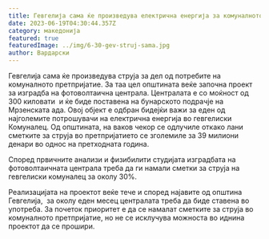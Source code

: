 ```yaml
---
title: Гевгелија сама ќе произведува електрична енергија за комуналното претпријатие
date: 2023-06-19T04:30:44.357Z
category: македонија
featured: true
featuredImage: ../img/6-30-gev-struj-sama.jpg
author: Вардарски
---
```

<!--StartFragment-->

Гевгелија сама ќе произведува струја за дел од потребите на комуналното претпријатие. За таа цел општината веќе започна проект за изградба на фотоволтаична централа. Централата е со моќност од 300 киловати  и ќе биде поставена на бунарското подрачје на Мрзенската ада. Овој објект е одбран бидејќи важи за еден од најголемите потрошувачи на електрична енергија во гевгелиски Комуналец. Од општината, на ваков чекор се одлучиле откако лани сметките за струја во претпријатието се зголемиле за 39 милиони денари во однос на претходната година.

Според првичните анализи и физибилити студијата изградбата на фотоволтаичната централа треба да ги намали сметки за струја на гевгелиски комуналец за околу 30%.

Реализацијата на проектот веќе тече и според најавите од општина Гевгелија,  за околу еден месец централата треба да биде ставена во употреба. За почеток приоритет е да се намалат сметките за струја во комуналното претпријатие, но не се исклучува можноста во иднина проектот да се прошири.

<!--EndFragment-->